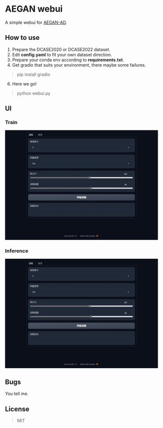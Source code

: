 # AEGAN webui
A simple webui for [AEGAN-AD](https://github.com/jianganbai/AEGAN-AD).
## How to use
1. Prepare the DCASE2020 or DCASE2022 dataset.
2. Edit **config.yaml** to fit your own dataset direction.
3. Prepare your conda env according to **requirements.txt**.
4. Get gradio that suits your environment, there maybe some failures.
 >pip install gradio
6. Here we go!
 >python webui.py
## UI
### Train
![Train](/imgs/train.png)
### Inference
![Inference](/imgs/train.png)
## Bugs
You tell me.
## License
>MIT
